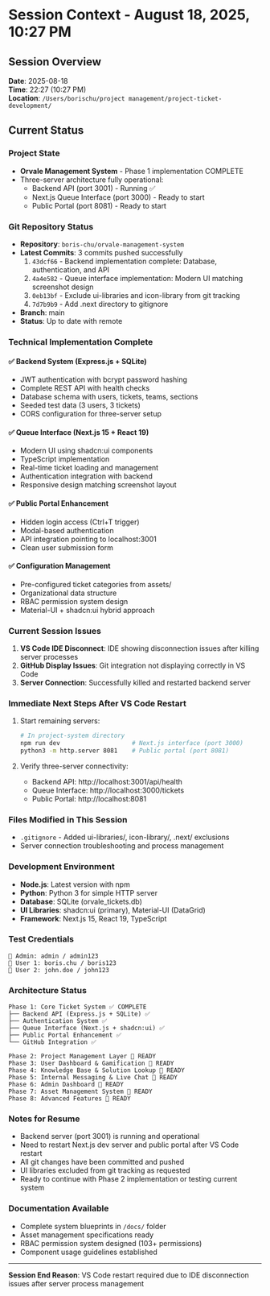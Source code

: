 # Session Context - August 18, 2025, 10:27 PM

## Session Overview
**Date**: 2025-08-18  
**Time**: 22:27 (10:27 PM)  
**Location**: `/Users/borischu/project management/project-ticket-development/`

## Current Status

### Project State
- **Orvale Management System** - Phase 1 implementation COMPLETE
- Three-server architecture fully operational:
  - Backend API (port 3001) - Running ✅
  - Next.js Queue Interface (port 3000) - Ready to start
  - Public Portal (port 8081) - Ready to start

### Git Repository Status
- **Repository**: `boris-chu/orvale-management-system`
- **Latest Commits**: 3 commits pushed successfully
  1. `43dcf66` - Backend implementation complete: Database, authentication, and API
  2. `4a4e582` - Queue interface implementation: Modern UI matching screenshot design  
  3. `0eb13bf` - Exclude ui-libraries and icon-library from git tracking
  4. `7d7b9b9` - Add .next directory to gitignore
- **Branch**: main
- **Status**: Up to date with remote

### Technical Implementation Complete

#### ✅ Backend System (Express.js + SQLite)
- JWT authentication with bcrypt password hashing
- Complete REST API with health checks
- Database schema with users, tickets, teams, sections
- Seeded test data (3 users, 3 tickets)
- CORS configuration for three-server setup

#### ✅ Queue Interface (Next.js 15 + React 19)
- Modern UI using shadcn:ui components
- TypeScript implementation
- Real-time ticket loading and management
- Authentication integration with backend
- Responsive design matching screenshot layout

#### ✅ Public Portal Enhancement
- Hidden login access (Ctrl+T trigger)
- Modal-based authentication
- API integration pointing to localhost:3001
- Clean user submission form

#### ✅ Configuration Management
- Pre-configured ticket categories from assets/
- Organizational data structure
- RBAC permission system design
- Material-UI + shadcn:ui hybrid approach

### Current Session Issues
1. **VS Code IDE Disconnect**: IDE showing disconnection issues after killing server processes
2. **GitHub Display Issues**: Git integration not displaying correctly in VS Code
3. **Server Connection**: Successfully killed and restarted backend server

### Immediate Next Steps After VS Code Restart
1. Start remaining servers:
   ```bash
   # In project-system directory
   npm run dev                    # Next.js interface (port 3000)
   python3 -m http.server 8081    # Public portal (port 8081)
   ```

2. Verify three-server connectivity:
   - Backend API: http://localhost:3001/api/health
   - Queue Interface: http://localhost:3000/tickets
   - Public Portal: http://localhost:8081

### Files Modified in This Session
- `.gitignore` - Added ui-libraries/, icon-library/, .next/ exclusions
- Server connection troubleshooting and process management

### Development Environment
- **Node.js**: Latest version with npm
- **Python**: Python 3 for simple HTTP server
- **Database**: SQLite (orvale_tickets.db)
- **UI Libraries**: shadcn:ui (primary), Material-UI (DataGrid)
- **Framework**: Next.js 15, React 19, TypeScript

### Test Credentials
```
👑 Admin: admin / admin123
👤 User 1: boris.chu / boris123  
👤 User 2: john.doe / john123
```

### Architecture Status
```
Phase 1: Core Ticket System ✅ COMPLETE
├── Backend API (Express.js + SQLite) ✅
├── Authentication System ✅
├── Queue Interface (Next.js + shadcn:ui) ✅
├── Public Portal Enhancement ✅
└── GitHub Integration ✅

Phase 2: Project Management Layer 🔄 READY
Phase 3: User Dashboard & Gamification 🔄 READY  
Phase 4: Knowledge Base & Solution Lookup 🔄 READY
Phase 5: Internal Messaging & Live Chat 🔄 READY
Phase 6: Admin Dashboard 🔄 READY
Phase 7: Asset Management System 🔄 READY
Phase 8: Advanced Features 🔄 READY
```

### Notes for Resume
- Backend server (port 3001) is running and operational
- Need to restart Next.js dev server and public portal after VS Code restart
- All git changes have been committed and pushed
- UI libraries excluded from git tracking as requested
- Ready to continue with Phase 2 implementation or testing current system

### Documentation Available
- Complete system blueprints in `/docs/` folder
- Asset management specifications ready
- RBAC permission system designed (103+ permissions)
- Component usage guidelines established

---
**Session End Reason**: VS Code restart required due to IDE disconnection issues after server process management